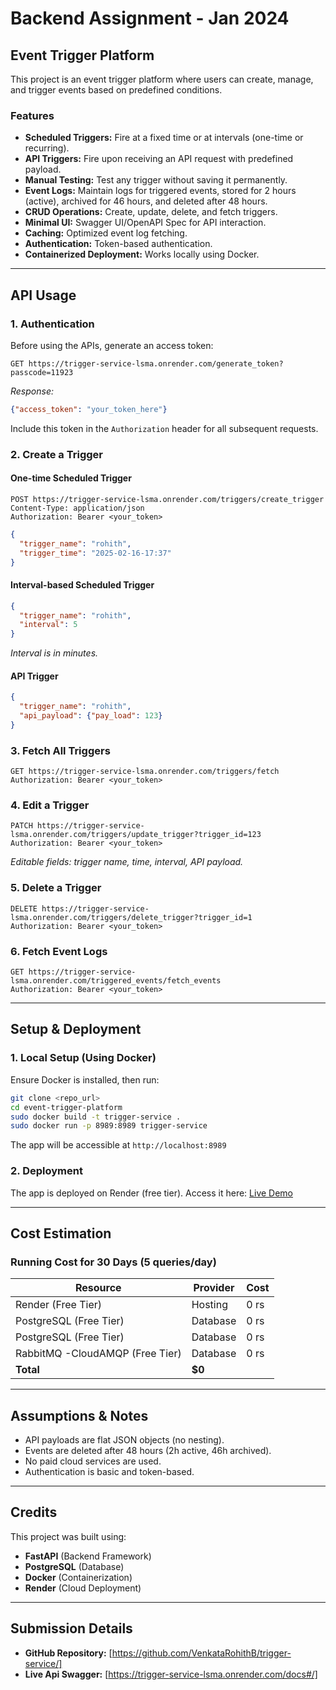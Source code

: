 # Backend Assignment - Jan 2024

## Event Trigger Platform

This project is an event trigger platform where users can create, manage, and trigger events based on predefined conditions.

### Features
- **Scheduled Triggers:** Fire at a fixed time or at intervals (one-time or recurring).
- **API Triggers:** Fire upon receiving an API request with predefined payload.
- **Manual Testing:** Test any trigger without saving it permanently.
- **Event Logs:** Maintain logs for triggered events, stored for 2 hours (active), archived for 46 hours, and deleted after 48 hours.
- **CRUD Operations:** Create, update, delete, and fetch triggers.
- **Minimal UI:** Swagger UI/OpenAPI Spec for API interaction.
- **Caching:** Optimized event log fetching.
- **Authentication:** Token-based authentication.
- **Containerized Deployment:** Works locally using Docker.

---
## API Usage

### 1. Authentication
Before using the APIs, generate an access token:
```http
GET https://trigger-service-lsma.onrender.com/generate_token?passcode=11923
```
_Response:_
```json
{"access_token": "your_token_here"}
```
Include this token in the `Authorization` header for all subsequent requests.

### 2. Create a Trigger
#### One-time Scheduled Trigger
```http
POST https://trigger-service-lsma.onrender.com/triggers/create_trigger
Content-Type: application/json
Authorization: Bearer <your_token>
```
```json
{
  "trigger_name": "rohith",
  "trigger_time": "2025-02-16-17:37"
}
```

#### Interval-based Scheduled Trigger
```json
{
  "trigger_name": "rohith",
  "interval": 5
}
```
_Interval is in minutes._

#### API Trigger
```json
{
  "trigger_name": "rohith",
  "api_payload": {"pay_load": 123}
}
```

### 3. Fetch All Triggers
```http
GET https://trigger-service-lsma.onrender.com/triggers/fetch
Authorization: Bearer <your_token>
```

### 4. Edit a Trigger
```http
PATCH https://trigger-service-lsma.onrender.com/triggers/update_trigger?trigger_id=123
Authorization: Bearer <your_token>
```
_Editable fields: trigger name, time, interval, API payload._

### 5. Delete a Trigger
```http
DELETE https://trigger-service-lsma.onrender.com/triggers/delete_trigger?trigger_id=1
Authorization: Bearer <your_token>
```

### 6. Fetch Event Logs
```http
GET https://trigger-service-lsma.onrender.com/triggered_events/fetch_events
Authorization: Bearer <your_token>
```
---
## Setup & Deployment

### 1. Local Setup (Using Docker)
Ensure Docker is installed, then run:
```sh
git clone <repo_url>
cd event-trigger-platform
sudo docker build -t trigger-service .
sudo docker run -p 8989:8989 trigger-service
```

The app will be accessible at `http://localhost:8989`

### 2. Deployment
The app is deployed on Render (free tier). Access it here:
[Live Demo](https://trigger-service-lsma.onrender.com)

---
## Cost Estimation
### Running Cost for 30 Days (5 queries/day)
| Resource                        | Provider | Cost |
|---------------------------------|----------|------|
| Render (Free Tier)              | Hosting | 0 rs |
| PostgreSQL (Free Tier)          | Database | 0 rs |
| PostgreSQL (Free Tier)          | Database | 0 rs |
| RabbitMQ -CloudAMQP (Free Tier) | Database | 0 rs |
| **Total**                       | **$0** |

---
## Assumptions & Notes
- API payloads are flat JSON objects (no nesting).
- Events are deleted after 48 hours (2h active, 46h archived).
- No paid cloud services are used.
- Authentication is basic and token-based.

---
## Credits
This project was built using:
- **FastAPI** (Backend Framework)
- **PostgreSQL** (Database)
- **Docker** (Containerization)
- **Render** (Cloud Deployment)

---
## Submission Details
- **GitHub Repository:** [https://github.com/VenkataRohithB/trigger-service/]
- **Live Api Swagger:** [https://trigger-service-lsma.onrender.com/docs#/]


